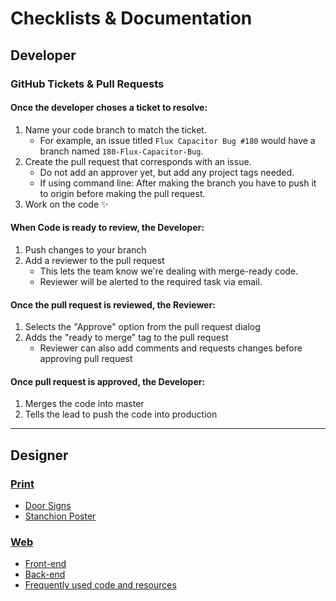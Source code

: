 # Checklists & Documentation
## Developer
### GitHub Tickets & Pull Requests
#### Once the developer choses a ticket to resolve:
1. Name your code branch to match the ticket.
    * For example, an issue titled `Flux Capacitor Bug #180` would have a branch named `180-Flux-Capacitor-Bug`.
2. Create the pull request that corresponds with an issue.
    * Do not add an approver yet, but add any project tags needed.
    * If using command line: After making the branch you have to push it to origin <branch-name> before making the pull request.
3. Work on the code :sparkles:

#### When Code is ready to review, the Developer:
1. Push changes to your branch
2. Add a reviewer to the pull request
    * This lets the team know we're dealing with merge-ready code.
    * Reviewer will be alerted to the required task via email.

#### Once the pull request is reviewed, the Reviewer:
1. Selects the "Approve" option from the pull request dialog
2. Adds the "ready to merge" tag to the pull request
    * Reviewer can also add comments and requests changes before approving pull request

#### Once pull request is approved, the Developer:
1. Merges the code into master
2. Tells the lead to push the code into production
---
## Designer
### [Print](print-checklist.md)
* [Door Signs](print-checklist.md#door-sign)
* [Stanchion Poster](print-checklist.md#stanchion-poster)

### [Web](web-checklist.md)
* [Front-end](web-checklist.md#front)
* [Back-end](web-checklist.md#back)
* [Frequently used code and resources](code-resources.md)
